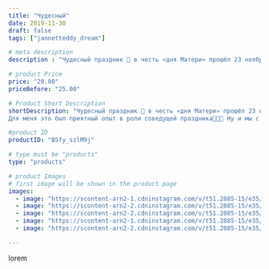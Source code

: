 ```yaml
---
title: "Чудесный"
date: 2019-11-30
draft: false
tags: ["jannetteddy_dream"]

# meta description
description : "Чудесный праздник 🎈 в честь «дня Матери» прошёл 23 ноября в кризисном центре «Дом для Мамы» @dom__mamy . Я тоже приняла участие в роли жюри конкурса «Материнско"

# product Price
price: "20.00"
priceBefore: "25.00"

# Product Short Description
shortDescription: "Чудесный праздник 🎈 в честь «дня Матери» прошёл 23 ноября в кризисном центре «Дом для Мамы» @dom__mamy . Я тоже приняла участие в роли жюри конкурса «Материнское сердце»❤️. Многие мамочки постарались и подготовили душевные работы! Так же, дети потрудились и выполнили прекрасные работы для конкурса. 💝Мероприятие прошло замечательно, подарки, сюрпризы для мамочек, мастер//-классы для детей, лотерея и замечательная фотосессия. 
Для меня это был приятный опыт в роли соведущей праздника🙏😅🥰 Ну и мы с Матвеем тоже решили сделать фото на память🙈💕 Спасибо @maria_shuriaeva за прекрасные фотографии!🙏🧡"

#product ID
productID: "B5fy_szlM9j"

# type must be "products"
type: "products"

# product Images
# first image will be shown in the product page
images:
  - image: "https://scontent-arn2-1.cdninstagram.com/v/t51.2885-15/e35/s1080x1080/75489923_835715343544321_2572038990843732040_n.jpg?_nc_ht=scontent-arn2-1.cdninstagram.com&_nc_cat=101&_nc_ohc=Tn_l_f7GvwcAX-hSbDP&tp=1&oh=cba9c0418de7d027380b46825cadcb7a&oe=605B7F06&ig_cache_key=MjE4ODY5MjIyMTIwNDkwODc5OA%3D%3D.2"
  - image: "https://scontent-arn2-2.cdninstagram.com/v/t51.2885-15/e35/s1080x1080/75454099_524856461692292_7067514731834722773_n.jpg?_nc_ht=scontent-arn2-2.cdninstagram.com&_nc_cat=108&_nc_ohc=7714YWNRMtQAX9BJsbG&tp=1&oh=c847000566008c78a5364e2ee70665fc&oe=605D41A7&ig_cache_key=MjE4ODY5MjIyMTI3MjAzODc4NA%3D%3D.2"
  - image: "https://scontent-arn2-2.cdninstagram.com/v/t51.2885-15/e35/s1080x1080/75595338_161926358380736_3826280885481910743_n.jpg?_nc_ht=scontent-arn2-2.cdninstagram.com&_nc_cat=108&_nc_ohc=UrwuEXnS5ZMAX-alduO&tp=1&oh=d438dda769adced1064b6572bd1c7c92&oe=605A165C&ig_cache_key=MjE4ODY5MjIyMTI0Njg1NjEzNA%3D%3D.2"
  - image: "https://scontent-arn2-1.cdninstagram.com/v/t51.2885-15/e35/s1080x1080/78759499_1366429230192352_8109891489903165970_n.jpg?_nc_ht=scontent-arn2-1.cdninstagram.com&_nc_cat=104&_nc_ohc=pKjpTWnyfoUAX_cXy1N&tp=1&oh=bba6090fcf2367a034d7c4d61a60b9c6&oe=605AD808&ig_cache_key=MjE4ODY5MjIyMTI2MzYxODMzMA%3D%3D.2"
  - image: "https://scontent-arn2-2.cdninstagram.com/v/t51.2885-15/e35/s1080x1080/73527674_989048638127208_3163222427662471981_n.jpg?_nc_ht=scontent-arn2-2.cdninstagram.com&_nc_cat=100&_nc_ohc=VD1fFq0aLG4AX_hHcuO&tp=1&oh=ddb958483a4f57e13182b04a662dbb58&oe=605C38D5&ig_cache_key=MjE4ODY5MjIyMTI1NTQwMTU4MQ%3D%3D.2"

---
```

lorem
